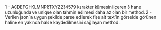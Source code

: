 1 - ACDEFGHKLMNPRTXYZ234579 karakter kümesini içeren 8 hane uzunluğunda ve unique olan tahmin edilmesi daha az olan bir method.
2 - Verilen json’ın uygun şekilde parse edilerek fişe ait text’in görselde görünen haline en yakında halde kaydedilmesini sağlayan method.
